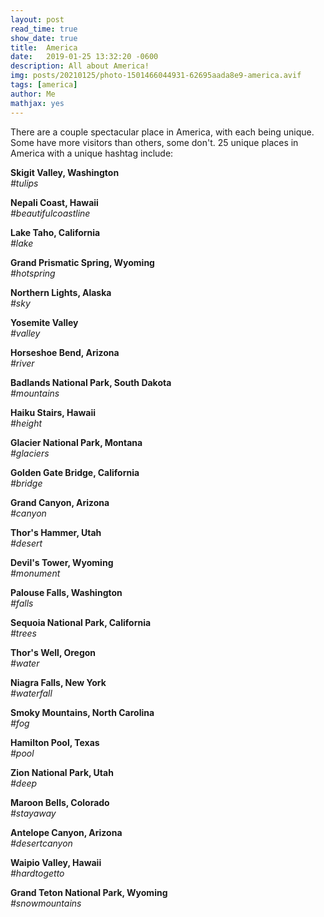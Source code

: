 ```yaml
---
layout: post
read_time: true
show_date: true
title:  America
date:   2019-01-25 13:32:20 -0600
description: All about America!
img: posts/20210125/photo-1501466044931-62695aada8e9-america.avif
tags: [america]
author: Me
mathjax: yes
---
```

There are a couple spectacular place in America, with each being unique. Some have more visitors than others, some don't. 25 unique places in America with a unique hashtag include:

**Skigit Valley, Washington**  
*#tulips*

**Nepali Coast, Hawaii**  
*#beautifulcoastline*

**Lake Taho, California**  
*#lake*

**Grand Prismatic Spring, Wyoming**  
*#hotspring*

**Northern Lights, Alaska**  
*#sky*

**Yosemite Valley**  
*#valley*

**Horseshoe Bend, Arizona**  
*#river*

**Badlands National Park, South Dakota**  
*#mountains*

**Haiku Stairs, Hawaii**  
*#height*

**Glacier National Park, Montana**  
*#glaciers*

**Golden Gate Bridge, California**  
*#bridge*

**Grand Canyon, Arizona**  
*#canyon*

**Thor's Hammer, Utah**  
*#desert*

**Devil's Tower, Wyoming**  
*#monument*

**Palouse Falls, Washington**  
*#falls*

**Sequoia National Park, California**  
*#trees*

**Thor's Well, Oregon**  
*#water*

**Niagra Falls, New York**  
*#waterfall*

**Smoky Mountains, North Carolina**  
*#fog*

**Hamilton Pool, Texas**  
*#pool*

**Zion National Park, Utah**  
*#deep*

**Maroon Bells, Colorado**  
*#stayaway*

**Antelope Canyon, Arizona**  
*#desertcanyon*

**Waipio Valley, Hawaii**  
*#hardtogetto*

**Grand Teton National Park, Wyoming**  
*#snowmountains*
